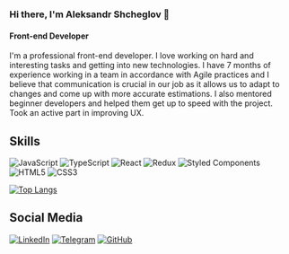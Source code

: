 ### Hi there, I'm Aleksandr Shcheglov 👋
#### Front-end Developer 

I'm a professional front-end developer. I love working on hard and interesting tasks and getting into new technologies. I have 7 months of experience working in a team in accordance with Agile practices and I believe that communication is crucial in our job as it allows us to adapt to changes and come up with more accurate estimations. I also mentored beginner developers and helped them get up to speed with the project. Took an active part in improving UX. 

## Skills

![JavaScript](https://img.shields.io/badge/javascript-%23323330.svg?style=for-the-badge&logo=javascript&logoColor=%23F7DF1E)
![TypeScript](https://img.shields.io/badge/typescript-%23007ACC.svg?style=for-the-badge&logo=typescript&logoColor=white)
![React](https://img.shields.io/badge/react-%2320232a.svg?style=for-the-badge&logo=react&logoColor=%2361DAFB)
![Redux](https://img.shields.io/badge/redux-%23593d88.svg?style=for-the-badge&logo=redux&logoColor=white)
![Styled Components](https://img.shields.io/badge/styled--components-DB7093?style=for-the-badge&logo=styled-components&logoColor=white)
![HTML5](https://img.shields.io/badge/html5-%23E34F26.svg?style=for-the-badge&logo=html5&logoColor=white)
![CSS3](https://img.shields.io/badge/css3-%231572B6.svg?style=for-the-badge&logo=css3&logoColor=white)

[![Top Langs](https://github-readme-stats.vercel.app/api/top-langs/?username=svinohryak&layout=compact)](https://github.com/anuraghazra/github-readme-stats)

<!-- <img align="right" src="https://github-readme-stats.vercel.app/api/top-langs/?username=svinohryak"/> -->

## Social Media

[![LinkedIn](https://img.shields.io/badge/linkedin-%230077B5.svg?style=for-the-badge&logo=linkedin&logoColor=white)](https://www.linkedin.com/in/aleksandr-shcheglov-webdev/)
[![Telegram](https://img.shields.io/badge/Telegram-2CA5E0?style=for-the-badge&logo=telegram&logoColor=white)](https://t.me/shcheglov_aleksandr)
[![GitHub](https://img.shields.io/badge/github-%23121011.svg?style=for-the-badge&logo=github&logoColor=white)](https://github.com/svinohryak)



